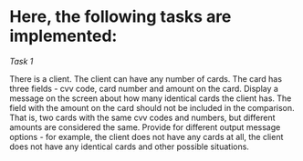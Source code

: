 # Here, the following tasks are implemented:

*Task 1*

There is a client.
The client can have any number of cards.
The card has three fields - cvv code, card number and amount on the card.
Display a message on the screen about how many identical cards the client has.
The field with the amount on the card should not be included in the comparison.
That is, two cards with the same cvv codes and numbers, but different amounts are considered the same.
Provide for different output message options - for example, the client does not have any cards at all, the client does not have any identical cards and other possible situations.
